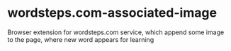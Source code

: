 wordsteps.com-associated-image
==============================

Browser extension for wordsteps.com service, which append some image to the page, where new word appears for learning